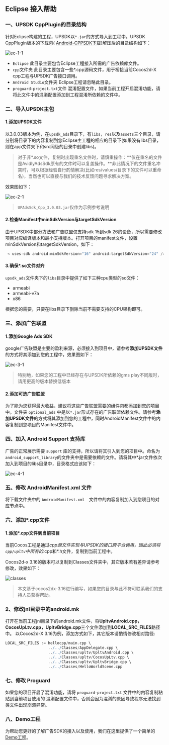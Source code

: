 
## Eclipse 接入帮助

### 一、UPSDK CppPlugin的目录结构
针对Eclipse构建的工程，UPSDK以`*.jar`的方式导入到工程中。UPSDK CppPlugin版本的下载包( [Android-CPPSDK下载](http://docs.upltv.com/zh/master/chapters/chapter10.html "SDK下载页面"))解压后的目录结构如下：

![ec-1-1](http://docc.upltv.com/uploads/201805/5afd3722e5ab6_5afd3722.png "ec-1-1")


- `Eclipse`
  此目录主要包含Eclipse工程接入所需的广告依赖库文件。
- `cpp`文件夹
  此目录主要包含一些*.cpp源码文件，用于桥接当前Cocos2d-X cpp工程与UPSDK广告接口调用。
- `Android Studio`文件夹
  Eclipse工程请忽略此目录。
- `proguard-project.txt`文件
  混淆配置文件，如果当前工程开启混淆功能，请将此文件中的混淆配置添加到工程混淆所依赖的文件中。
  

### 二、导入UPSDK主包
#### 1.添加UPSDK文件
以3.0.03版本为例，在`upsdk_ads`目录下，有`libs`，`res`以及`assets`三个目录，请分别将目录下的内容复制到您Eclipse主工程的相应的目录下(如果没有libs目录，则在app文件夹下和src同级的目录中创建libs)。
> 对于非*.so文件，复制时出现重名文件时，请慎重操作：**仅在重名的文件是AvidlyAdsSdk原有的文件时可以复盖操作。**非此情况下的文件重名冲突时，可以根据经验自行酌情解决(比如res/values/目录下的文件可以重命名)，当然也可以直接与我们的技术反馈问题寻求解决方案。

效果图如下：

![ec-2-1](http://docc.upltv.com/uploads/201805/5afd39e93c234_5afd39e9.png "ec-2-1")
> `UPAdsSdk_Cpp_3.0.03.jar`仅作为示例参考说明

#### 2.检查Manifest中minSdkVersion与targetSdkVersion
由于UPSDK中部分方法和广告联盟仅支持sdk 15到sdk 26的设备，所以需要修改项目对应编译版本和最小支持版本。打开项目的manifest文件，设置minSdkVersion和targetSdkVersion，如下：
```groovy
 < uses-sdk android:minSdkVersion="16" android:targetSdkVersion="24" />
```
#### 3.确保*.so文件对齐
`upsdk_ads`文件夹下的`libs`目录中提供了如下三种cpu类型的so文件：
- armeabi
- armeabi-v7a
- x86

根据您的需要，只要在libs目录下删除当前不需要支持的CPU架构即可。

### 三、添加广告联盟
#### 1.添加Google Ads SDK
google广告联盟是主要的盈利来源，必须接入到项目中，请参考**添加UPSDK文件**的方式将其添加到您的工程中，效果图如下：

![ec-3-1](http://docc.upltv.com/uploads/201805/5afd45a3b7d61_5afd45a3.png "ec-3-1")
> 特别地，如果您的工程中已经存在与UPSDK所依赖的gms play不同版时，请用更高的版本替换低版本

#### 2.添加可选广告联盟
为了能为您获得最大收益，建议将这些广告联盟需要的组件包都添加到您的项目中。文件夹 `optional_ads` 中是以`*.jar`形式存在的广告联盟依赖文件。请参考**添加UPSDK文件**的方式将其添加到您的工程中，同时AndroidManifest文件中的内容复制到您项目的Manifest文件中。

### 四、加入 Android Support 支持库
广告的正常展示需要 `support` 库的支持，所以请将其引入到您的项目中。命名为`android_support_library`的文件夹中是需要依赖的文件。请将其中*.jar文件依次加入到项目的libs目录中，目录格式应该如下：

![ec-4-1](http://docc.upltv.com/uploads/201805/5afd4483c57c1_5afd4483.png "ec-4-1")


### 五、修改 AndroidManifest.xml 文件
将下载文件夹中的 `AndroidManifest.xml  `文件中的内容复制加入到您项目的对应节点中。

### 六、添加*.cpp文件
#### 1.添加*.cpp文件到当前项目
当前Cocos工程是通过*cpp源文件实现与UPSDK的接口跨平台调用，因此必须将`cpp/upltv`中所有的*.cpp和*.h文件，复制到当前工程中。


Cocos2d-x 3.16的版本可以复制到Classes文件夹中，其它版本若有差异请参考修改，效果如下：

![classes](http://docc.upltv.com/uploads/201804/5acac9170fddc_5acac917.png "classes")
>本文基于cocos2dx-3.16进行编写，如果您的目录与此不符可联系我们的支持人员获得帮助。

### 2、修改jni目录中的android.mk
打开在当前工程jni目录下的android.mk文件，将**UpltvAndroid.cpp，CocosUpLtv.cpp，UpltvBridge.cpp**三个文件添加到**LOCAL_SRC_FILES**路径中。
以Cocos2d-X 3.16为例，添加方式如下，其它版本请酌情修改相对路径:

```groovy
LOCAL_SRC_FILES := hellocpp/main.cpp \
                   ../../Classes/AppDelegate.cpp \
                   ../../Classes/upltv/UpltvAndroid.cpp \
                   ../../Classes/upltv/CocosUpLtv.cpp \
                   ../../Classes/upltv/UpltvBridge.cpp \
                   ../../Classes/HelloWorldScene.cpp
```

### 七、修改 Proguard
如果您的项目开启了混淆功能，请将 `proguard-project.txt` 文件中的内容复制粘贴到当前项目使用的 混淆配置文件中，否则会因为混淆的原因导致程序无法找到类文件出现崩溃异常。

### 八、Demo工程
为帮助您更好的了解广告SDK的接入以及使用，我们在这里提供了一个简单的[Demo工程](https://github.com/AvidlyGit/AdSdkDemo-Studio "Demo工程")。
